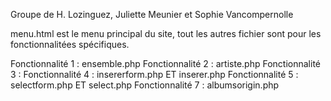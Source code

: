 Groupe de H. Lozinguez, Juliette Meunier et Sophie Vancompernolle

menu.html est le menu principal du site, tout les autres fichier sont pour les fonctionnalitées spécifiques.

Fonctionnalité 1 : ensemble.php
Fonctionnalité 2 : artiste.php
Fonctionnalité 3 :
Fonctionnalité 4 : insererform.php ET inserer.php
Fonctionnalité 5 : selectform.php ET select.php
Fonctionnalité 7 : albumsorigin.php
